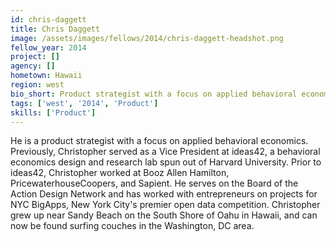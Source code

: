 ```yaml
---
id: chris-daggett
title: Chris Daggett
image: /assets/images/fellows/2014/chris-daggett-headshot.png
fellow_year: 2014
project: []
agency: []
hometown: Hawaii
region: west
bio_short: Product strategist with a focus on applied behavioral economics. Board member for the Action Design Network and former VP at ideas42.
tags: ['west', '2014', 'Product']
skills: ['Product']
---
```


He is a product strategist with a focus on applied behavioral economics. Previously, Christopher served as a Vice President at ideas42, a behavioral economics design and research lab spun out of Harvard University. Prior to ideas42, Christopher worked at Booz Allen Hamilton, PricewaterhouseCoopers, and Sapient. He serves on the Board of the Action Design Network and has worked with entrepreneurs on projects for NYC BigApps, New York City's premier open data competition. Christopher grew up near Sandy Beach on the South Shore of Oahu in Hawaii, and can now be found surfing couches in the Washington, DC area.
